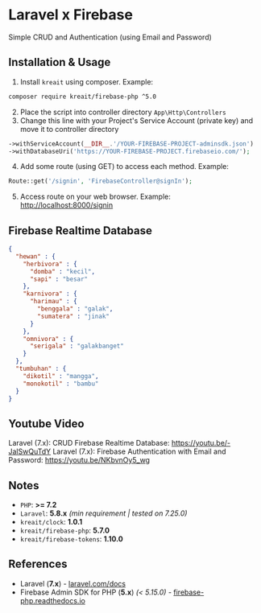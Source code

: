 # Laravel x Firebase
Simple CRUD and Authentication (using Email and Password)

## Installation & Usage

1. Install `kreait` using composer. Example:
```bash
composer require kreait/firebase-php ^5.0
```
2. Place the script into controller directory `App\Http\Controllers`
3. Change this line with your Project's Service Account (private key) and move it to controller directory
```php
->withServiceAccount(__DIR__.'/YOUR-FIREBASE-PROJECT-adminsdk.json')
->withDatabaseUri('https://YOUR-FIREBASE-PROJECT.firebaseio.com/');
```
4. Add some route (using GET) to access each method. Example:
```php
Route::get('/signin', 'FirebaseController@signIn');
```
5. Access route on your web browser. Example: [http://localhost:8000/signin](http://localhost:8000/signin)

## Firebase Realtime Database
```json
{
  "hewan" : {
    "herbivora" : {
      "domba" : "kecil",
      "sapi" : "besar"
    },
    "karnivora" : {
      "harimau" : {
        "benggala" : "galak",
        "sumatera" : "jinak"
      }
    },
    "omnivora" : {
      "serigala" : "galakbanget"
    }
  },
  "tumbuhan" : {
    "dikotil" : "mangga",
    "monokotil" : "bambu"
  }
}
```

## Youtube Video
Laravel (7.x): CRUD Firebase Realtime Database: https://youtu.be/-JalSwQuTdY
Laravel (7.x): Firebase Authentication with Email and Password: https://youtu.be/NKbvnOy5_wg

## Notes
- `PHP`: **>= 7.2**
- `Laravel`: **5.8.x** *(min requirement | tested on 7.25.0)*
- `kreait/clock`: **1.0.1**
- `kreait/firebase-php`: **5.7.0**
- `kreait/firebase-tokens`: **1.10.0**

## References

* Laravel (**7.x**) - [laravel.com/docs](https://laravel.com/docs/7.x/)
* Firebase Admin SDK for PHP  (**5.x**) *(< 5.15.0)* - [firebase-php.readthedocs.io](https://firebase-php.readthedocs.io/en/5.x/)
